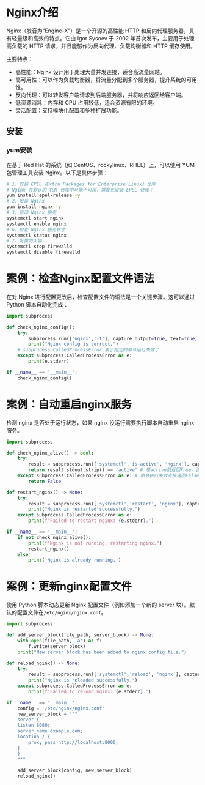 # Nginx介绍

Nginx（发音为“Engine-X”）是一个开源的高性能 HTTP 和反向代理服务器，具有轻量级和高效的特点。它由 Igor Sysoev 于 2002 年首次发布，主要用于处理高负载的 HTTP 请求，并且能够作为反向代理、负载均衡器和 HTTP 缓存使用。

主要特点：

- 高性能：Nginx 设计用于处理大量并发连接，适合高流量网站。
- 高可用性：可以作为负载均衡器，将流量分配到多个服务器，提升系统的可用性。
- 反向代理：可以转发客户端请求到后端服务器，并将响应返回给客户端。
- 低资源消耗：内存和 CPU 占用较低，适合资源有限的环境。
- 灵活配置：支持模块化配置和多种扩展功能。

## 安装

### yum安装

在基于 Red Hat 的系统（如 CentOS、rockylinux、RHEL）上，可以使用 YUM 包管理工具安装 Nginx。以下是具体步骤：

~~~sh
# 1、安装 EPEL（Extra Packages for Enterprise Linux）仓库
# Nginx 在默认的 YUM 仓库中可能不可用，需要先安装 EPEL 仓库：
yum install epel-release -y
# 2、安装 Nginx
yum install nginx -y
# 3、启动 Nginx 服务
systemctl start nginx
systemctl enable nginx
# 6、检查 Nginx 服务状态
systemctl status nginx
# 7、配置防火墙
systemctl stop firewalld
systemctl disable firewalld
~~~

# 案例：检查Nginx配置文件语法

在对 Nginx 进行配置更改后，检查配置文件的语法是一个关键步骤。这可以通过 Python 脚本自动化完成：

~~~python
import subprocess

def check_nginx_config():
    try:
        subprocess.run(['nginx','-t'], capture_output=True, text=True, check=True)
        print("Nginx config is correct.")
    # subprocess.CalledProcessError 表示指定的命令运行失败了
    except subprocess.CalledProcessError as e: 
        print(e.stderr)

if __name__ == '__main__':
    check_nginx_config()
~~~

# 案例：自动重启nginx服务

检测 nginx 是否处于运行状态，如果 nginx 没运行需要执行脚本自动重启 nginx 服务。

~~~python
import subprocess

def check_nginx_alive() -> bool:
    try:
        result = subprocess.run(['systemctl','is-active', 'nginx'], capture_output=True, text=True, check=True)
        return result.stdout.strip() == 'active' # 是active就返回True，否则就返回False
    except subprocess.CalledProcessError as e: # 命令执行失败直接返回False
        return False

def restart_nginx() -> None:
    try:
        result = subprocess.run(['systemctl','restart', 'nginx'], capture_output=True, text=True, check=True)
        print("Nginx is restarted successfully.")
    except subprocess.CalledProcessError as e:
        print(f"Failed to restart nginx: {e.stderr}.")

if __name__ == '__main__':
    if not check_nginx_alive():
        print(f"Nginx is not running, restarting nginx.")
        restart_nginx()
    else:
        print('Nginx is already running.')
~~~



# 案例：更新nginx配置文件

使用 Python 脚本动态更新 Nginx 配置文件（例如添加一个新的 server 块）。默认的配置文件在`/etc/nginx/nginx.conf`。

~~~python
import subprocess

def add_server_block(file_path, server_block) -> None:
    with open(file_path, 'a') as f:
        f.write(server_block)
    print("New server block has been added to nginx config file.")

def reload_nginx() -> None:
    try:
        result = subprocess.run(['systemctl','reload', 'nginx'], capture_output=True, text=True, check=True)
        print("Nginx is reloaded successfully.")
    except subprocess.CalledProcessError as e:
        print(f"Failed to reload nginx: {e.stderr}.")

if __name__ == '__main__':
    config = '/etc/nginx/nginx.conf'
    new_server_block = """
    server {
    listen 8080;
    server_name example.com;
    location / {
        proxy_pass http://localhost:8000;
    }
    }
    """

    add_server_block(config, new_server_block)
    reload_nginx()

~~~

